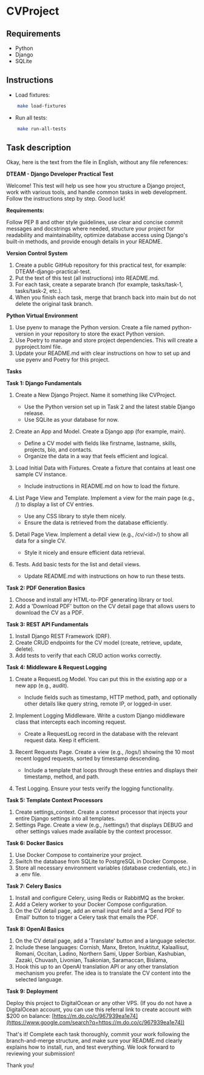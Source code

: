 # CVProject


## Requirements
- Python
- Django 
- SQLite 

## Instructions
- Load fixtures:
```bash
    make load-fixtures
  ```
- Run all tests:
```bash
    make run-all-tests
  ```







## Task description

Okay, here is the text from the file in English, without any file references:

**DTEAM - Django Developer Practical Test**

Welcome\! This test will help us see how you structure a Django project, work with various tools, and handle common tasks in web development. Follow the instructions step by step. Good luck\!

**Requirements:**

Follow PEP 8 and other style guidelines, use clear and concise commit messages and docstrings where needed, structure your project for readability and maintainability, optimize database access using Django's built-in methods, and provide enough details in your README.

**Version Control System**

1.  Create a public GitHub repository for this practical test, for example: DTEAM-django-practical-test.
2.  Put the text of this test (all instructions) into README.md.
3.  For each task, create a separate branch (for example, tasks/task-1, tasks/task-2, etc.).
4.  When you finish each task, merge that branch back into main but do not delete the original task branch.

**Python Virtual Environment**

1.  Use pyenv to manage the Python version. Create a file named python-version in your repository to store the exact Python version.
2.  Use Poetry to manage and store project dependencies. This will create a pyproject.toml file.
3.  Update your README.md with clear instructions on how to set up and use pyenv and Poetry for this project.

**Tasks**

**Task 1: Django Fundamentals**

1.  Create a New Django Project. Name it something like CVProject.

      * Use the Python version set up in Task 2 and the latest stable Django release.
      * Use SQLite as your database for now.

2.  Create an App and Model. Create a Django app (for example, main).

      * Define a CV model with fields like firstname, lastname, skills, projects, bio, and contacts.
      * Organize the data in a way that feels efficient and logical.

3.  Load Initial Data with Fixtures. Create a fixture that contains at least one sample CV instance.

      * Include instructions in README.md on how to load the fixture.

4.  List Page View and Template. Implement a view for the main page (e.g., /) to display a list of CV entries.

      * Use any CSS library to style them nicely.
      * Ensure the data is retrieved from the database efficiently.

5.  Detail Page View. Implement a detail view (e.g., /cv/\<id\>/) to show all data for a single CV.

      * Style it nicely and ensure efficient data retrieval.

6.  Tests. Add basic tests for the list and detail views.

      * Update README.md with instructions on how to run these tests.

**Task 2: PDF Generation Basics**

1.  Choose and install any HTML-to-PDF generating library or tool.
2.  Add a 'Download PDF' button on the CV detail page that allows users to download the CV as a PDF.

**Task 3: REST API Fundamentals**

1.  Install Django REST Framework (DRF).
2.  Create CRUD endpoints for the CV model (create, retrieve, update, delete).
3.  Add tests to verify that each CRUD action works correctly.

**Task 4: Middleware & Request Logging**

1.  Create a RequestLog Model. You can put this in the existing app or a new app (e.g., audit).

      * Include fields such as timestamp, HTTP method, path, and optionally other details like query string, remote IP, or logged-in user.

2.  Implement Logging Middleware. Write a custom Django middleware class that intercepts each incoming request.

      * Create a RequestLog record in the database with the relevant request data. Keep it efficient.

3.  Recent Requests Page. Create a view (e.g., /logs/) showing the 10 most recent logged requests, sorted by timestamp descending.

      * Include a template that loops through these entries and displays their timestamp, method, and path.

4.  Test Logging. Ensure your tests verify the logging functionality.

**Task 5: Template Context Processors**

1.  Create settings\_context. Create a context processor that injects your entire Django settings into all templates.
2.  Settings Page. Create a view (e.g., /settings/) that displays DEBUG and other settings values made available by the context processor.

**Task 6: Docker Basics**

1.  Use Docker Compose to containerize your project.
2.  Switch the database from SQLite to PostgreSQL in Docker Compose.
3.  Store all necessary environment variables (database credentials, etc.) in a .env file.

**Task 7: Celery Basics**

1.  Install and configure Celery, using Redis or RabbitMQ as the broker.
2.  Add a Celery worker to your Docker Compose configuration.
3.  On the CV detail page, add an email input field and a 'Send PDF to Email' button to trigger a Celery task that emails the PDF.

**Task 8: OpenAI Basics**

1.  On the CV detail page, add a 'Translate' button and a language selector.
2.  Include these languages: Cornish, Manx, Breton, Inuktitut, Kalaallisut, Romani, Occitan, Ladino, Northern Sami, Upper Sorbian, Kashubian, Zazaki, Chuvash, Livonian, Tsakonian, Saramaccan, Bislama,
3.  Hook this up to an OpenAI translation API or any other translation mechanism you prefer. The idea is to translate the CV content into the selected language.

**Task 9: Deployment**

Deploy this project to DigitalOcean or any other VPS. (If you do not have a DigitalOcean account, you can use this referral link to create account with $200 on balance: [https://m.do.co/c/967939ea1e74](https://www.google.com/search?q=https://m.do.co/c/967939ea1e74))

That's it\! Complete each task thoroughly, commit your work following the branch-and-merge structure, and make sure your README.md clearly explains how to install, run, and test everything. We look forward to reviewing your submission\!

Thank you\!